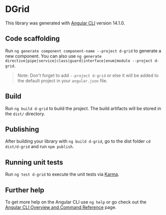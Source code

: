 # DGrid

This library was generated with [Angular CLI](https://github.com/angular/angular-cli) version 14.1.0.

## Code scaffolding

Run `ng generate component component-name --project d-grid` to generate a new component. You can also use `ng generate directive|pipe|service|class|guard|interface|enum|module --project d-grid`.
> Note: Don't forget to add `--project d-grid` or else it will be added to the default project in your `angular.json` file. 

## Build

Run `ng build d-grid` to build the project. The build artifacts will be stored in the `dist/` directory.

## Publishing

After building your library with `ng build d-grid`, go to the dist folder `cd dist/d-grid` and run `npm publish`.

## Running unit tests

Run `ng test d-grid` to execute the unit tests via [Karma](https://karma-runner.github.io).

## Further help

To get more help on the Angular CLI use `ng help` or go check out the [Angular CLI Overview and Command Reference](https://angular.io/cli) page.
